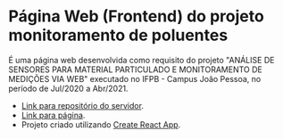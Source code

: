 # Página Web (Frontend) do projeto monitoramento de poluentes

É uma página web desenvolvida como requisito do projeto "ANÁLISE DE SENSORES PARA MATERIAL PARTICULADO E MONITORAMENTO DE MEDIÇÕES VIA WEB" executado no IFPB - Campus João Pessoa, no período de Jul/2020 a Abr/2021.

* [Link para repositório do servidor](https://github.com/igor-stefan/server-gas/tree/master).
* [Link para página](http://monitoramento-poluentes-2020.herokuapp.com/).
* Projeto criado utilizando [Create React App](https://github.com/facebook/create-react-app).
